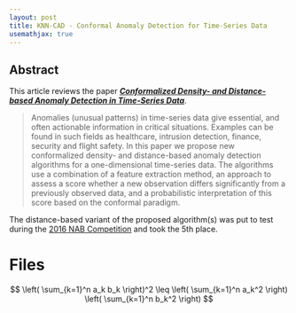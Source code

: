 ```yaml
---
layout: post
title: KNN-CAD - Conformal Anomaly Detection for Time-Series Data
usemathjax: true
---
```


## Abstract

This article reviews the paper
[***Conformalized Density- and Distance-based Anomaly Detection in Time-Series Data***](https://arxiv.org/abs/1608.04585).

>Anomalies (unusual patterns) in time-series data give essential, and often actionable information in critical situations.
Examples can be found in such fields as healthcare, intrusion detection, finance, security and flight safety.
In this paper we propose new conformalized density- and distance-based anomaly detection algorithms for a one-dimensional
time-series data. The algorithms use a combination of a feature extraction method, an approach to assess a score whether
a new observation differs significantly from a previously observed data, and a probabilistic interpretation of this score
based on the conformal paradigm.

The distance-based variant of the proposed algorithm(s) was put to test during the
[2016 NAB Competition](https://www.numenta.com/company/events/numenta-anomaly-benchmark-competition-at-ieee-wcci-2016/) 
and took the 5th place.

# Files

$$ \left( \sum_{k=1}^n a_k b_k \right)^2 \leq \left( \sum_{k=1}^n a_k^2 \right) \left( \sum_{k=1}^n b_k^2 \right) $$
